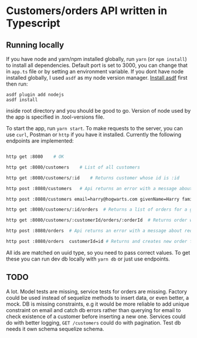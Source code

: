 # Customers/orders API written in Typescript

## Running locally

If you have node and yarn/npm installed globally, run ```yarn``` (or ```npm install```) to install all dependencies. Default port is set to 3000, you can change that in ```app.ts``` file or by setting an environment variable.
If you dont have node installed globally, I used ```asdf``` as my node version manager. [Install asdf](https://asdf-vm.com/guide/getting-started.html#_3-install-asdf) first then run:

```
asdf plugin add nodejs
asdf install
```
inside root directory and you should be good to go. Version of node used by the app is specified in .tool-versions file.

To start the app, run ```yarn start```. 
To make requests to the server, you can use ```curl```, Postman or ```http``` if you have it installed. Currently the following endpoints are implemented:

```sh

http get :8080    # OK

http get :8080/customers    # List of all customers

http get :8080/customers/:id    # Returns customer whose id is :id

http post :8080/customers   # Api returns an error with a message about required fields missing from payload

http post :8080/customers email=harry@hogwarts.com givenName=Harry familyName=Potter  # 201 Creates and returns new customer

http get :8080/customers/:id/orders  # Returns a list of orders for a given customer

http get :8080/customers/:customerId/orders/:orderId  # Returns order with :orderId for a customer with :customerId

http post :8080/orders  # Api returns an error with a message about required fields missing from payload

http post :8080/orders  customerId=id # Returns and creates new order for provided customerId
```

All ids are matched on uuid type, so you need to pass correct values. To get these you can run dev db locally with ```yarn db``` or just use endpoints.

## TODO

A lot. Model tests are missing, service tests for orders are missing. Factory could be used instead of sequelize methods to insert data, or even better, a mock. DB is missing constraints, e.g it would be more reliable to add unique constraint on email and catch db errors rather than querying for email to check existence of a customer before inserting a new one. Services could do with better logging, ```GET /customers``` could do with pagination. Test db needs it own schema sequelize schema.